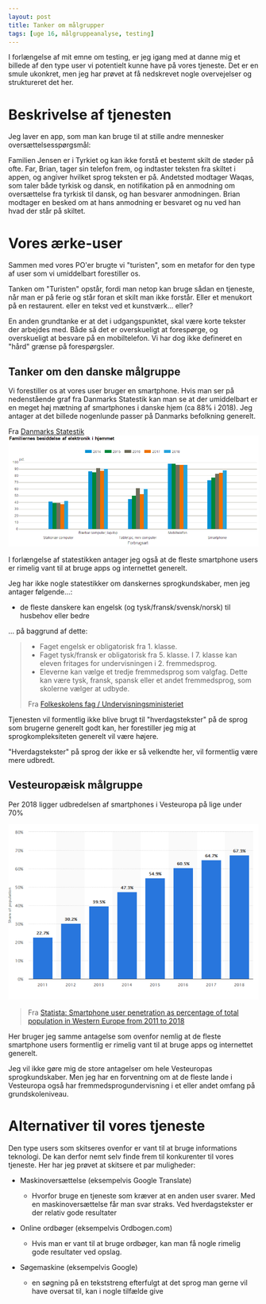 ```yaml
---
layout: post
title: Tanker om målgrupper
tags: [uge 16, målgruppeanalyse, testing]
---
```


I forlængelse af mit emne om testing, er jeg igang med at danne mig et billede af den type user vi potentielt kunne have på vores tjeneste. Det er en smule ukonkret, men jeg har prøvet at få nedskrevet nogle overvejelser og struktureret det her.

# Beskrivelse af tjenesten
Jeg laver en app, som man kan bruge til at stille andre mennesker oversættelsesspørgsmål:

Familien Jensen er i Tyrkiet og kan ikke forstå et bestemt skilt de støder på ofte. Far, Brian, tager sin telefon frem, og indtaster teksten fra skiltet i appen, og angiver hvilket sprog teksten er på. Andetsted modtager Waqas, som taler både tyrkisk og dansk, en notifikation på en anmodning om oversættelse fra tyrkisk til dansk, og han besvarer anmodningen. Brian modtager en besked om at hans anmodning er besvaret og nu ved han hvad der står på skiltet.

# Vores ærke-user
Sammen med vores PO'er brugte vi "turisten", som en metafor for den type af user som vi umiddelbart forestiller os.

Tanken om "Turisten" opstår, fordi man netop kan bruge sådan en tjeneste, når man er på ferie og står foran et skilt man ikke forstår. Eller et menukort på en restaurent. eller en tekst ved et kunstværk... eller?

En anden grundtanke er at det i udgangspunktet, skal være korte tekster der arbejdes med. Både så det er overskueligt at forespørge, og overskueligt at besvare på en mobiltelefon. Vi har dog ikke defineret en "hård" grænse på forespørgsler.

## Tanker om den danske målgruppe
Vi forestiller os at vores user bruger en smartphone. Hvis man ser på nedenstående graf fra Danmarks Statestik kan man se at der umiddelbart er en meget høj mætning af smartphones i danske hjem (ca 88% i 2018). Jeg antager at det billede nogenlunde passer på Danmarks befolkning generelt.

Fra [Danmarks Statestik](https://www.dst.dk/da/Statistik/emner/priser-og-forbrug/forbrug/elektronik-i-hjemmet)
![](/img/elektronik.png)

I forlængelse af statestikken antager jeg også at de fleste smartphone users er rimelig vant til at bruge apps og internettet generelt.

Jeg har ikke nogle statestikker om danskernes sprogkundskaber, men jeg antager følgende...:

- de fleste danskere kan engelsk (og tysk/fransk/svensk/norsk) til husbehov eller bedre  

... på baggrund af dette:

> - Faget engelsk er obligatorisk fra 1. klasse. 
> - Faget tysk/fransk er obligatorisk fra 5. klasse. I 7. klasse kan eleven fritages for undervisningen i 2. fremmedsprog. 
> - Eleverne kan vælge et tredje fremmedsprog som valgfag. Dette kan være tysk, fransk, spansk eller et andet fremmedsprog, som skolerne vælger at udbyde.
>
> Fra [Folkeskolens fag / Undervisningsministeriet](https://uvm.dk/folkeskolen/fag-timetal-og-overgange/fag-emner-og-tvaergaaende-temaer/folkeskolens-fag)

Tjenesten vil formentlig ikke blive brugt til "hverdagstekster" på de sprog som brugerne generelt godt kan, her forestiller jeg mig at sprogkompleksiteten generelt vil være højere.

"Hverdagstekster" på sprog der ikke er så velkendte her, vil formentlig være mere udbredt. 

## Vesteuropæisk målgruppe
Per 2018 ligger udbredelsen af smartphones i Vesteuropa på lige under 70%

![](/img/westeu.png/)

> Fra [Statista: Smartphone user penetration as percentage of total population in Western Europe from 2011 to 2018](https://www.statista.com/statistics/203722/smartphone-penetration-per-capita-in-western-europe-since-2000/)

Her bruger jeg samme antagelse som ovenfor nemlig at de fleste smartphone users formentlig er rimelig vant til at bruge apps og internettet generelt.

Jeg vil ikke gøre mig de store antagelser om hele Vesteuropas sprogkundskaber. Men jeg har en forventning om at de fleste lande i Vesteuropa også har fremmedsprogundervisning i et eller andet omfang på grundskoleniveau.

# Alternativer til vores tjeneste
Den type users som skitseres ovenfor er vant til at bruge informations teknologi. De kan derfor nemt selv finde frem til konkurenter til vores tjeneste. Her har jeg prøvet at skitsere et par muligheder:

- Maskinoversættelse (eksempelvis Google Translate)
  - Hvorfor bruge en tjeneste som kræver at en anden user svarer. Med en maskinoversættelse får man svar straks. Ved hverdagstekster er der relativ gode resultater

- Online ordbøger (eksempelvis Ordbogen.com)
  - Hvis man er vant til at bruge ordbøger, kan man få nogle rimelig gode resultater ved opslag.

- Søgemaskine (eksempelvis Google)
  - en søgning på en tekststreng efterfulgt at det sprog man gerne vil have oversat til, kan i nogle tilfælde give
